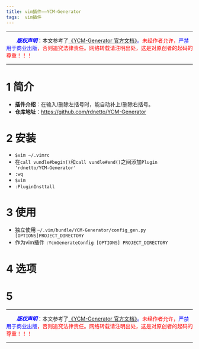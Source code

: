 ```yaml
---
title: vim插件——YCM-Generator 
tags:  vim插件
---
```


------

&emsp;&emsp;<font color=blue>**_版权声明_**</font>：本文参考了<font color=blue>[《YCM-Generator 官方文档》](https://github.com/rdnetto/YCM-Generator "点击跳转")。</font><font color=red>未经作者允许，<font color=blue>严禁用于商业出版</font>，否则追究法律责任。网络转载请注明出处，这是对原创者的起码的尊重！！！</font>

------

<style>table{word-break:initial;}</style>


# 1 简介
* **插件介绍**：在输入/删除左括号时，能自动补上/删除右括号。
* **仓库地址**：<https://github.com/rdnetto/YCM-Generator>


# 2 安装
* `$vim ~/.vimrc`
* 在`call vundle#begin()`和`call vundle#end()`之间添加`Plugin 'rdnetto/YCM-Generator'`
* `:wq`
* `$vim`
* `:PluginInsttall`


# 3 使用
* 独立使用
`~/.vim/bundle/YCM-Generator/config_gen.py [OPTIONS]PROJECT_DIRECTORY`
* 作为vim插件
`:YcmGenerateConfig [OPTIONS] PROJECT_DIRECTORY`
# 4 选项

# 5  






------

&emsp;&emsp;<font color=blue>**_版权声明_**</font>：本文参考了<font color=blue>[《YCM-Generator 官方文档》](https://github.com/rdnetto/YCM-Generator "点击跳转")。</font><font color=red>未经作者允许，<font color=blue>严禁用于商业出版</font>，否则追究法律责任。网络转载请注明出处，这是对原创者的起码的尊重！！！</font>

------
